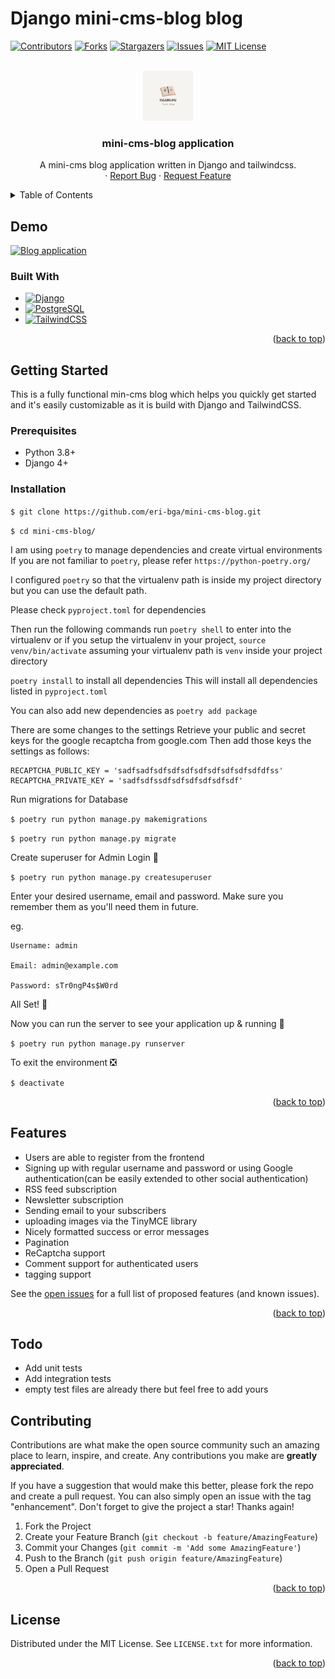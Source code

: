 # Django mini-cms-blog blog 


<a id="readme-top"></a>

<!-- PROJECT SHIELDS -->

[![Contributors][contributors-shield]][contributors-url]
[![Forks][forks-shield]][forks-url]
[![Stargazers][stars-shield]][stars-url]
[![Issues][issues-shield]][issues-url]
[![MIT License][license-shield]][license-url]



<!-- PROJECT LOGO -->
<br />
<div align="center">
  <a href="https://github.com/eri-bga/mini-cms-blog">
    <img src="blog/static/images/logo.png" alt="Logo" width="80" height="80">
  </a>

<h3 align="center">mini-cms-blog application</h3>

  <p align="center">
    A mini-cms blog application written in Django and tailwindcss.
    <br />
    ·
    <a href="https://github.com/eri-bga/mini-cms-blog/issues">Report Bug</a>
    ·
    <a href="https://github.com/eri-bga/mini-cms-blog/issues">Request Feature</a>
  </p>
</div>



<!-- TABLE OF CONTENTS -->
<details>
  <summary>Table of Contents</summary>
  <ol>
    <li>
      <a href="#about-the-project">About The Project</a>
      <ul>
        <li><a href="#built-with">Built With</a></li>
      </ul>
    </li>
    <li>
      <a href="#getting-started">Getting Started</a>
      <ul>
        <li><a href="#prerequisites">Prerequisites</a></li>
        <li><a href="#installation">Installation</a></li>
      </ul>
    </li>
    <li><a href="#features">Features</a></li>
    <li><a href="#contributing">Contributing</a></li>
    <li><a href="#license">License</a></li>
  </ol>
</details>



<!-- ABOUT THE PROJECT -->
## Demo

[![Blog application][product-screenshot]](/demo/demo-blog.gif)

### Built With

* [![Django][djangoproject]][djangoproject-url]
* [![PostgreSQL][postgresql]][postgresql-url]
* [![TailwindCSS][tailwindcss]][tailwindcss-url]


<p align="right">(<a href="#readme-top">back to top</a>)</p>



<!-- GETTING STARTED -->
## Getting Started

This is a fully functional min-cms blog which helps you quickly get started and it's easily customizable as it is build with Django and TailwindCSS.

### Prerequisites

-  Python 3.8+
-  Django 4+

### Installation

`$ git clone https://github.com/eri-bga/mini-cms-blog.git`

`$ cd mini-cms-blog/`

I am using `poetry` to manage dependencies and create virtual environments
If you are not familiar to `poetry`, please refer `https://python-poetry.org/`

I configured `poetry` so that the virtualenv path is inside my project directory but you can use the default path.

Please check `pyproject.toml` for dependencies

Then run the following commands
run `poetry shell` to enter into the virtualenv
or if you setup the virtualenv in your project,
`source venv/bin/activate` assuming your virtualenv path is `venv` inside your project directory

`poetry install` to install all dependencies
This will install all dependencies listed in `pyproject.toml`

You can also add new dependencies as `poetry add package`

There are some changes to the settings
Retrieve your public and secret keys for the google recaptcha from google.com
Then add those keys the settings as follows:

```
RECAPTCHA_PUBLIC_KEY = 'sadfsadfsdfsdfsdfsdfsdfsdfsdfsdfdfss'
RECAPTCHA_PRIVATE_KEY = 'sadfsdfssdfsdfsdfsdfsdfsdf'
```
Run migrations for Database 

`$ poetry run python manage.py makemigrations`

`$ poetry run python manage.py migrate`

Create superuser for Admin Login 🔐

`$ poetry run python manage.py createsuperuser`

Enter your desired username, email and password. Make sure you remember them as you'll need them in future.

eg.

    Username: admin
    
    Email: admin@example.com
    
    Password: sTr0ngP4s$W0rd

All Set! 🤩

Now you can run the server to see your application up & running 🚀

`$ poetry run python manage.py runserver`

To exit the environment ❎

`$ deactivate`


<p align="right">(<a href="#readme-top">back to top</a>)</p>



<!-- Features -->
## Features

* Users are able to register from the frontend
* Signing up with regular username and password or using Google authentication(can be easily extended to other social authentication)
* RSS feed subscription
* Newsletter subscription
* Sending email to your subscribers
* uploading images via the TinyMCE library
* Nicely formatted success or error messages
* Pagination
* ReCaptcha support
* Comment support for authenticated users
* tagging support

See the [open issues](https://github.com/eri-bga/mini-cms-blog/issues) for a full list of proposed features (and known issues).

<p align="right">(<a href="#readme-top">back to top</a>)</p>

## Todo
* Add unit tests
* Add integration tests
* empty test files are already there but feel free to add yours

<!-- CONTRIBUTING -->
## Contributing

Contributions are what make the open source community such an amazing place to learn, inspire, and create. Any contributions you make are **greatly appreciated**.

If you have a suggestion that would make this better, please fork the repo and create a pull request. You can also simply open an issue with the tag "enhancement".
Don't forget to give the project a star! Thanks again!

1. Fork the Project
2. Create your Feature Branch (`git checkout -b feature/AmazingFeature`)
3. Commit your Changes (`git commit -m 'Add some AmazingFeature'`)
4. Push to the Branch (`git push origin feature/AmazingFeature`)
5. Open a Pull Request

<p align="right">(<a href="#readme-top">back to top</a>)</p>



<!-- LICENSE -->
## License

Distributed under the MIT License. See `LICENSE.txt` for more information.

<p align="right">(<a href="#readme-top">back to top</a>)</p>



<!-- Links -->
[djangoproject]: https://img.shields.io/badge/django-%23092E20.svg?style=for-the-badge&logo=django&logoColor=white
[djangoproject-url]: https://djangoproject.com/
[tailwindcss]: https://img.shields.io/badge/tailwindcss-%2338B2AC.svg?style=for-the-badge&logo=tailwind-css&logoColor=white
[tailwindcss-url]: https://tailwindcss.com/
[postgresql]: https://img.shields.io/badge/postgres-%23316192.svg?style=for-the-badge&logo=postgresql&logoColor=white
[postgresql-url]: https://postgresql.org/
[product-screenshot]: demo/demo-blog.gif
[contributors-shield]: https://img.shields.io/github/contributors/eri-bga/mini-cms-blog.svg?style=for-the-badge
[contributors-url]: https://github.com/eri-bga/mini-cms-blog/graphs/contributors
[forks-shield]: https://img.shields.io/github/forks/eri-bga/mini-cms-blog.svg?style=for-the-badge
[forks-url]: https://github.com/eri-bga/mini-cms-blog/network/members
[stars-shield]: https://img.shields.io/github/stars/eri-bga/mini-cms-blog.svg?style=for-the-badge
[stars-url]: https://github.com/eri-bga/mini-cms-blog/stargazers
[issues-shield]: https://img.shields.io/github/issues/eri-bga/mini-cms-blog.svg?style=for-the-badge
[issues-url]: https://github.com/eri-bga/mini-cms-blog/issues
[license-shield]: https://img.shields.io/github/license/eri-bga/mini-cms-blog.svg?style=for-the-badge
[license-url]: https://github.com/eri-bga/mini-cms-blog/blob/master/LICENSE.txt

